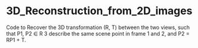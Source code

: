 # 3D_Reconstruction_from_2D_images
Code to Recover the 3D transformation (R, T) between the two views, such that P1, P2 ∈ R 3 describe the same scene point in frame 1 and 2, and P2 = RP1 + T.
